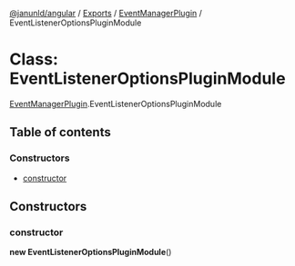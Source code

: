 [@janunld/angular](../README.md) / [Exports](../modules.md) / [EventManagerPlugin](../modules/EventManagerPlugin.md) / EventListenerOptionsPluginModule

# Class: EventListenerOptionsPluginModule

[EventManagerPlugin](../modules/EventManagerPlugin.md).EventListenerOptionsPluginModule

## Table of contents

### Constructors

- [constructor](EventManagerPlugin.EventListenerOptionsPluginModule.md#constructor)

## Constructors

### constructor

**new EventListenerOptionsPluginModule**()
